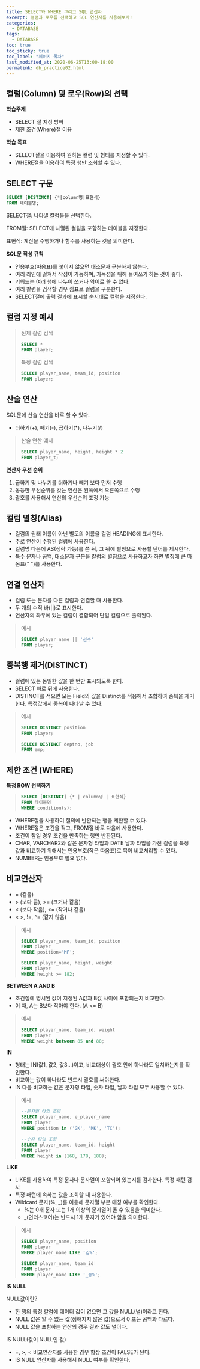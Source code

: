 ```yaml
---
title: SELECT와 WHERE 그리고 SQL 연산자
excerpt: 컬럼과 로우를 선택하고 SQL 연산자를 사용해보자!
categories:
  - DATABASE
tags:
  - DATABASE
toc: true
toc_sticky: true
toc_label: "페이지 목차"
last_modified_at: 2020-06-25T13:00-18:00
permalink: db_practice02.html
---
```

## 컬럼(Column) 및 로우(Row)의 선택

**학습주제**

* SELECT 절 지정 방버
* 제한 조건(Where)절 이용

**학습 목표**

* SELECT절을 이용하여 원하는 컬럼 및 형태를 지정할 수 있다.
* WHERE절을 이용하여 특정 행만 조회할 수 있다.

## SELECT 구문

```SQL
SELECT [DISTINCT] {*|column명|표현식}
FROM 테이블명;
```

SELECT절: 나타낼 칼럼들을 선택한다.

FROM절: SELECT에 나열된 컬럼을 포함하는 테이블을 지정한다.

표현식: 계산을 수행하거나 함수를 사용하는 것을 의미한다.

**SQL문 작성 규칙**

* 인용부호(따옴표)를 붙이지 않으면 대소문자 구분하지 않는다.
* 여러 라인에 걸쳐서 작성이 가능하며, 가독성을 위해 들여쓰기 하는 것이 좋다.
* 키워드는 여러 행에 나누어 쓰거나 약어로 쓸 수 없다.
* 여러 칼럼을 검색할 경우 쉼표로 컬럼을 구분한다.
* SELECT절에 출력 결과에 표시할 순서대로 컬럼을 지정한다.

## 컬럼 지정 예시

>전체 컬럼 검색
>
>```sql
>SELECT *
>FROM player;
>```
>
>특정 컬럼 검색
>
>```sql
>SELECT player_name, team_id, position
>FROM player;
>```

## 산술 연산

SQL문에 산술 연산을 바로 할 수 있다.

* 더하기(+), 빼기(-), 곱하기(*), 나누기(/)

> 산술 연산 예시
>
> ```sql
> SELECT player_name, height, height * 2
> FROM player_t;
> ```

**연산자 우선 순위**

1. 곱하기 및 나누기를 더하기나 빼기 보다 먼저 수행
2. 동등한 우선순위를 갖는 연산은 왼쪽에서 오른쪽으로 수행
3. 괄호를 사용해서 연산의 우선순위 조정 가능

## 컬럼 별칭(Alias)

* 컬럼의 원래 이름이 아닌 별도의 이름을 컬럼 HEADING에 표시한다.
* 주로 연산이 수행된 컬럼에 사용한다.
* 컬럼명 다음에 AS(생략 가능)를 쓴 뒤, 그 뒤에 별칭으로 사용할 단어를 제시한다.
* 특수 문자나 공백, 대소문자 구분을 칼럼의 별칭으로 사용하고자 하면 별칭에 큰 따옴표(" ")를 사용한다.

## 연결 연산자

* 컬럼 또는 문자를 다른 컬럼과 연결할 때 사용한다.
* 두 개의 수직 바(\|\|)로 표시한다.
* 연산자의 좌우에 있는 컬럼이 결합되어 단일 컬럼으로 출력된다.

> 예시
>
> ```sql
> SELECT player_name || '선수'
> FROM player;
> ```

## 중복행 제거(DISTINCT)

* 컬럼에 있는 동일한 값을 한 번만 표시되도록 한다.
* SELECT 바로 뒤에 사용한다.
* DISTINCT를 적으면 모든 Field의 값을 Distinct를 적용해서 조합하여 중복을 제거한다. 특정값에서 중복이 나타날 수 있다.

>예시
>
>```SQl
>SELECT DISTINCT position
>FROM player;
>
>SELECT DISTINCT deptno, job
>FROM emp;
>```

## 제한 조건 (WHERE)

**특정 ROW 선택하기**

> ```sql
> SELECT [DISTINCT] {* | column명 | 표현식}
> FROM 테이블명
> WHERE condition(s);
> ```

* WHERE절을 사용하여 질의에 반환되는 행을 제한할 수 있다.
* WHERE절은 조건을 적고, FROM절 바로 다음에 사용한다.
* 조건이 참일 경우 조건을 만족하는 행만 반환된다.
* CHAR, VARCHAR2와 같은 문자형 타입과 DATE 날짜 타입을 가진 컬럼을 특정 값과 비교하기 위해서는 인용부호(작은 따옴표)로 묶어 비교처리할 수 있다.
* NUMBER는 인용부호 필요 없다.

## 비교연산자

* = (같음)
* \> (보다 큼), \>= (크거나 같음)
* < (보다 작음), <= (작거나 같음)
* < \>, !=, ^= (같지 않음)

> 예시
>
> ```sql
> SELECT player_name, team_id, position
> FROM player
> WHERE position='MF';
> ```
>
> ```sql
> SELECT player_name, height, weight
> FROM player
> WHERE height >= 182;
> ```

**BETWEEN A AND B**

* 조건절에 명시된 값이 지정된 A값과 B값 사이에 포함되는지 비교한다.
* 이 때, A는 B보다 작아야 한다. (A <= B)

> 예시
>
> ```sql
> SELECT player_name, team_id, weight
> FROM player
> WHERE weight between 85 and 88;
> ```

**IN**

* 형태는 IN(값1, 값2, 값3...)이고, 비교대상이 괄호 안에 하나라도 일치하는지를 확인한다.
* 비교하는 값이 하나라도 반드시 괄호를 써야한다.
* IN 다음 비교하는 값은 문자형 타입, 숫자 타입, 날짜 타입 모두 사용할 수 있다.

> 예시
>
> ```sql
> --문자형 타입 조회
> SELECT player_name, e_player_name
> FROM player
> WHERE position in ('GK', 'MK', 'TC');
> ```
>
> ```sql
> --숫자 타입 조회
> SELECT player_name, team_id, height
> FROM player
> WHERE height in (168, 178, 188);
> ```

**LIKE**

* LIKE를 사용하여 특정 문자나 문자열이 포함되어 있는지를 검사한다. 특정 패턴 검사
* 특정 패턴에 속하는 값을 조회할 때 사용한다.
* Wildcard 문자(%, _)를 이용해 문자열 부분 매칭 여부를 확인한다.
  - %는 0개 문자 또는 1개 이상의 문자열이 올 수 있음을 의미한다.
  - _(언더스코어)는 반드시 1개 문자가 있어야 함을 의미한다.

> 예시
>
> ```sql
> SELECT player_name, position
> FROM player
> WHERE player_name LIKE '김%';
> ```
>
> ```sql
> SELECT player_name, team_id
> FROM player
> WHERE player_name LIKE '_동%';
> ```

**IS NULL**

NULL값이란?

* 한 행의 특정 칼럼에 데이터 값이 없으면 그 값을 NULL(널)이라고 한다.
* NULL 값은 알 수 없는 값(정해지지 않은 값)으로서 0 또는 공백과 다르다.
* NULL 값을 포함하는 연산의 경우 결과 값도 널이다.

IS NULL(값이 NULL인 값)

* =, >, < 비교연산자를 사용한 경우 항상 조건이 FALSE가 된다.
* IS NULL 연산자를 사용해서 NULL 여부를 확인한다.
